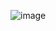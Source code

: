 ![image]([https://64.media.tumblr.com/4e1f12160f335ea328b004d0be86703d/0b248517e794b252-fe/s2048x3072/13f9663be1e200a0f22e9a9fbf7a904b8ad7ad44.pnj](https://media.tenor.com/505juPr22V8AAAAM/sewerslvt-jvnko.gif)) 
